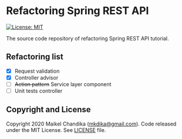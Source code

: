 # Refactoring Spring REST API

[![License: MIT](https://img.shields.io/badge/License-MIT-blue.svg)](/LICENSE)

The source code repository of refactoring Spring REST API tutorial.

## Refactoring list

- [X] Request validation
- [X] Controller advisor
- [ ] ~~Action pattern~~ Service layer component
- [ ] Unit tests controller

## Copyright and License

Copyright 2020 Maikel Chandika (mkdika@gmail.com). Code released under the MIT License. See [LICENSE](/LICENSE) file.
